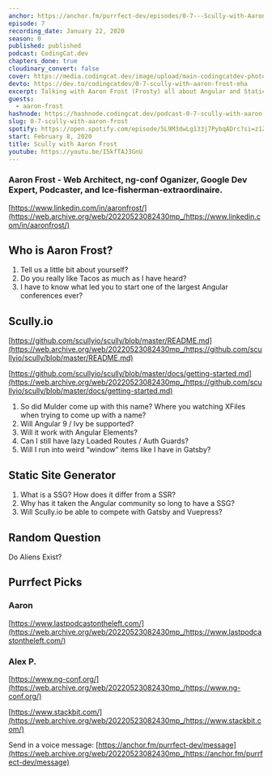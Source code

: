 ```yaml
---
anchor: https://anchor.fm/purrfect-dev/episodes/0-7---Scully-with-Aaron-Frost-eanifc
episode: 7
recording_date: January 22, 2020
season: 0
published: published
podcast: CodingCat.dev
chapters_done: true
cloudinary_convert: false
cover: https://media.codingcat.dev/image/upload/main-codingcatdev-photo/mfzmkc6ohyyuhmgfdmru.png
devto: https://dev.to/codingcatdev/0-7-scully-with-aaron-frost-eha
excerpt: Talking with Aaron Frost (Frosty) all about Angular and Static Site Generation with Scully.
guests:
  - aaron-frost
hashnode: https://hashnode.codingcat.dev/podcast-0-7-scully-with-aaron-frost
slug: 0-7-scully-with-aaron-frost
spotify: https://open.spotify.com/episode/5L9M3dwLg133j7PybqADrc?si=z1ZK-IfoSYmW8uua1rJg9Q
start: February 8, 2020
title: Scully with Aaron Frost
youtube: https://youtu.be/I5kfTAJ3GnU
---
```


### Aaron Frost - Web Architect, ng-conf Oganizer, Google Dev Expert, Podcaster, and Ice-fisherman-extraordinaire.

[https://www.linkedin.com/in/aaronfrost/](https://web.archive.org/web/20220523082430mp_/https://www.linkedin.com/in/aaronfrost/)

## Who is Aaron Frost?

1.  Tell us a little bit about yourself?
1.  Do you really like Tacos as much as I have heard?
1.  I have to know what led you to start one of the largest Angular conferences ever?

## Scully.io

[https://github.com/scullyio/scully/blob/master/README.md](https://web.archive.org/web/20220523082430mp_/https://github.com/scullyio/scully/blob/master/README.md)

[https://github.com/scullyio/scully/blob/master/docs/getting-started.md](https://web.archive.org/web/20220523082430mp_/https://github.com/scullyio/scully/blob/master/docs/getting-started.md)

1.  So did Mulder come up with this name? Where you watching XFiles when trying to come up with a name?
1.  Will Angular 9 / Ivy be supported?
1.  Will it work with Angular Elements?
1.  Can I still have lazy Loaded Routes / Auth Guards?
1.  Will I run into weird “window” items like I have in Gatsby?

## Static Site Generator

1.  What is a SSG? How does it differ from a SSR?
2.  Why has it taken the Angular community so long to have a SSG?
3.  Will Scully.io be able to compete with Gatsby and Vuepress?

## Random Question

Do Aliens Exist?

## Purrfect Picks

### Aaron

[https://www.lastpodcastontheleft.com/](https://web.archive.org/web/20220523082430mp_/https://www.lastpodcastontheleft.com/)

### Alex P.

[https://www.ng-conf.org/](https://web.archive.org/web/20220523082430mp_/https://www.ng-conf.org/)

[https://www.stackbit.com/](https://web.archive.org/web/20220523082430mp_/https://www.stackbit.com/)

Send in a voice message: [https://anchor.fm/purrfect-dev/message](https://web.archive.org/web/20220523082430mp_/https://anchor.fm/purrfect-dev/message)
